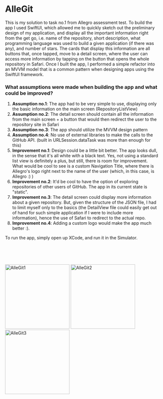 # AlleGit

This is my solution to task no.1 from Allegro assessment test. To build the app I used SwiftUI, which allowed me to quickly sketch out the preliminary design of my application, and display all the important information right from the get go, i.e. name of the repository, short description, what programming language was used to build a given application (if there was any), and number of stars. The cards that display this information are all buttons that, once tapped, move to a detail screen, where the user can access more information by tapping on the button that opens the whole repository in Safari. Once I built the app, I performed a simple refactor into an MVVM model that is a common pattern when designing apps using the SwiftUI framework.

### What assumptions were made when building the app and what could be improved?
1) **Assumption no.1**: The app had to be very simple to use, displaying only the basic information on the main screen (RepositoryListView)
2) **Assumption no.2**: The detail screen should contain all the information from the main screen + a button that would then redirect the user to the repository site in Safari
3) **Assumption no.3**: The app should utilize the MVVM design pattern
4) **Assumption no.4**: No use of external libraries to make the calls to the GitHub API. (built in URLSession.dataTask was more than enough for this)
5) **Improvement no.1**: Design could be a little bit better. The app looks dull, in the sense that it's all white with a black text. Yes, not using a standard list view is definitely a plus, but still, there is room for improvement. What would be cool to see is a custom Navigation Title, where there is Allegro's logo right next to the name of the user (which, in this case, is Allegro :) )
6) **Improvement no.2**: It'd be cool to have the option of exploring repositories of other users of GitHub. The app in its current state is "static".
7) **Improvement no.3**: The detail screen could display more information about a given repository. But, given the structure of the JSON file, I had to limit myself only to the basics (the DetailView file could easily get out of hand for such simple application if I were to include more information), hence the use of Safari to redirect to the actual repo.
8) **Improvement no.4**: Adding a custom logo would make the app much better :).

To run the app, simply open up XCode, and run it in the Simulator.


<br /> <br /> <br />


<img width="211" alt="AlleGit1" src="https://user-images.githubusercontent.com/19962689/148459265-d0a1fab5-cf93-42d2-85ab-21c53c2138a8.png"/> <img width="211" alt="AlleGit2" src="https://user-images.githubusercontent.com/19962689/148459277-7c7d7da0-2a4f-421c-b898-63bd10e4c488.png"/> <img width="211" alt="AlleGit3" src="https://user-images.githubusercontent.com/19962689/148459279-d0c61bea-b104-4783-8f09-8edfba41996a.png">
